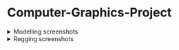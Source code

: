# Computer-Graphics-Project

<details>
  <summary>Modelling screenshots</summary>
<p>

![](Images/Modelling%20screenshots/1.png) 
![](Images/Modelling%20screenshots/2.png) 
![](Images/Modelling%20screenshots/3.png) 
![](Images/Modelling%20screenshots/4.png) 
![](Images/Modelling%20screenshots/5.png) 
![](Images/Modelling%20screenshots/6.png) 
![](Images/Modelling%20screenshots/7.png) 
![](Images/Modelling%20screenshots/8.png) 
![](Images/Modelling%20screenshots/9.png) 
  
</p>
</details>



<details>
  <summary>Regging screenshots</summary>
<p>
  
![](Images/Rigging%20screenshots/1.PNG) 
![](Images/Rigging%20screenshots/2.PNG) 
![](Images/Rigging%20screenshots/3.PNG) 
![](Images/Rigging%20screenshots/4.PNG) 
![](Images/Rigging%20screenshots/5.PNG) 
  
 </p>
</details>

